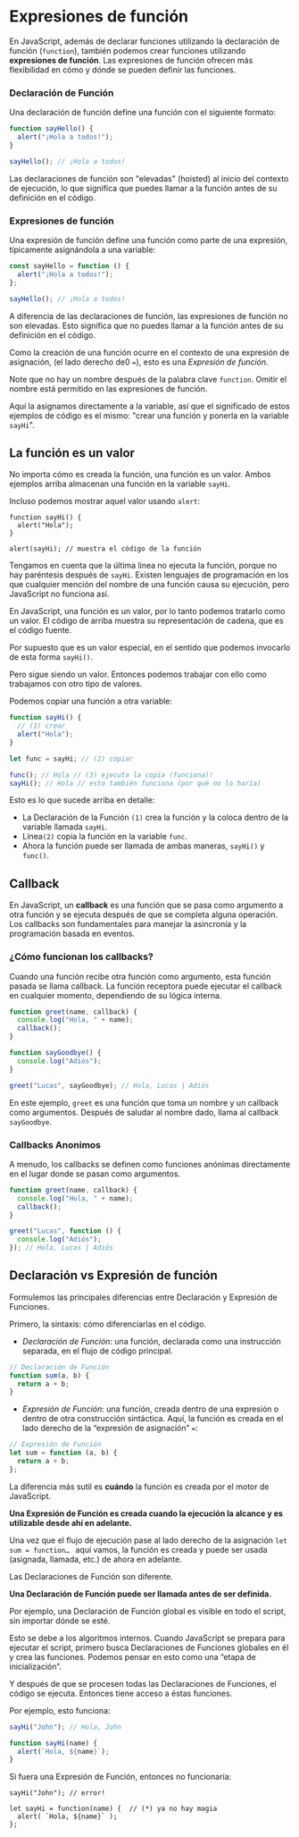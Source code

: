 # Expresiones de función

En JavaScript, además de declarar funciones utilizando la declaración de función (`function`), también podemos crear funciones utilizando **expresiones de función**. Las expresiones de función ofrecen más flexibilidad en cómo y dónde se pueden definir las funciones.

### Declaración de Función

Una declaración de función define una función con el siguiente formato:

```js
function sayHello() {
  alert("¡Hola a todos!");
}

sayHello(); // ¡Hola a todos!
```

Las declaraciones de función son "elevadas" (hoisted) al inicio del contexto de ejecución, lo que significa que puedes llamar a la función antes de su definición en el código.

### Expresiones de función

Una expresión de función define una función como parte de una expresión, típicamente asignándola a una variable:

```js
const sayHello = function () {
  alert("¡Hola a todos!");
};

sayHello(); // ¡Hola a todos!
```

A diferencia de las declaraciones de función, las expresiones de función no son elevadas. Esto significa que no puedes llamar a la función antes de su definición en el código.

Como la creación de una función ocurre en el contexto de una expresión de asignación, (el lado derecho de0 `=`), esto es una _Expresión de función_.

Note que no hay un nombre después de la palabra clave `function`. Omitir el nombre está permitido en las expresiones de función.

Aquí la asignamos directamente a la variable, así que el significado de estos ejemplos de código es el mismo: "crear una función y ponerla en la variable `sayHi`".

## La función es un valor

No importa cómo es creada la función, una función es un valor. Ambos ejemplos arriba almacenan una función en la variable `sayHi`.

Incluso podemos mostrar aquel valor usando `alert`:

```js{5}
function sayHi() {
  alert("Hola");
}

alert(sayHi); // muestra el código de la función
```

Tengamos en cuenta que la última línea no ejecuta la función, porque no hay paréntesis después de `sayHi`. Existen lenguajes de programación en los que cualquier mención del nombre de una función causa su ejecución, pero JavaScript no funciona así.

En JavaScript, una función es un valor, por lo tanto podemos tratarlo como un valor. El código de arriba muestra su representación de cadena, que es el código fuente.

Por supuesto que es un valor especial, en el sentido que podemos invocarlo de esta forma `sayHi()`.

Pero sigue siendo un valor. Entonces podemos trabajar con ello como trabajamos con otro tipo de valores.

Podemos copiar una función a otra variable:

```js
function sayHi() {
  // (1) crear
  alert("Hola");
}

let func = sayHi; // (2) copiar

func(); // Hola // (3) ejecuta la copia (funciona)!
sayHi(); // Hola // esto también funciona (por qué no lo haría)
```

Esto es lo que sucede arriba en detalle:

- La Declaración de la Función `(1)` crea la función y la coloca dentro de la variable llamada `sayHi`.
- Línea`(2)` copia la función en la variable `func`.
- Ahora la función puede ser llamada de ambas maneras, `sayHi()` y `func()`.

## Callback

En JavaScript, un **callback** es una función que se pasa como argumento a otra función y se ejecuta después de que se completa alguna operación. Los callbacks son fundamentales para manejar la asincronía y la programación basada en eventos.

### ¿Cómo funcionan los callbacks?

Cuando una función recibe otra función como argumento, esta función pasada se llama callback. La función receptora puede ejecutar el callback en cualquier momento, dependiendo de su lógica interna.

```js
function greet(name, callback) {
  console.log("Hola, " + name);
  callback();
}

function sayGoodbye() {
  console.log("Adiós");
}

greet("Lucas", sayGoodbye); // Hola, Lucas | Adiós
```

En este ejemplo, `greet` es una función que toma un nombre y un callback como argumentos. Después de saludar al nombre dado, llama al callback `sayGoodbye`.

### Callbacks Anonimos

A menudo, los callbacks se definen como funciones anónimas directamente en el lugar donde se pasan como argumentos.

```js
function greet(name, callback) {
  console.log("Hola, " + name);
  callback();
}

greet("Lucas", function () {
  console.log("Adiós");
}); // Hola, Lucas | Adiós
```

## Declaración vs Expresión de función

Formulemos las principales diferencias entre Declaración y Expresión de Funciones.

Primero, la sintaxis: cómo diferenciarlas en el código.

- _Declaración de Función_: una función, declarada como una instrucción separada, en el flujo de código principal.

```js
// Declaración de Función
function sum(a, b) {
  return a + b;
}
```

- _Expresión de Función_: una función, creada dentro de una expresión o dentro de otra construcción sintáctica. Aquí, la función es creada en el lado derecho de la “expresión de asignación” `=`:

```js
// Expresión de Función
let sum = function (a, b) {
  return a + b;
};
```

La diferencia más sutil es **cuándo** la función es creada por el motor de JavaScript.

**Una Expresión de Función es creada cuando la ejecución la alcance y es utilizable desde ahí en adelante.**

Una vez que el flujo de ejecución pase al lado derecho de la asignación `let sum = function… ` aquí vamos, la función es creada y puede ser usada (asignada, llamada, etc.) de ahora en adelante.

Las Declaraciones de Función son diferente.

**Una Declaración de Función puede ser llamada antes de ser definida.**

Por ejemplo, una Declaración de Función global es visible en todo el script, sin importar dónde se esté.

Esto se debe a los algoritmos internos. Cuando JavaScript se prepara para ejecutar el script, primero busca Declaraciones de Funciones globales en él y crea las funciones. Podemos pensar en esto como una “etapa de inicialización”.

Y después de que se procesen todas las Declaraciones de Funciones, el código se ejecuta. Entonces tiene acceso a éstas funciones.

Por ejemplo, esto funciona:

```js
sayHi("John"); // Hola, John

function sayHi(name) {
  alert(`Hola, ${name}`);
}
```

Si fuera una Expresión de Función, entonces no funcionaría:

```js{1}
sayHi("John"); // error!

let sayHi = function(name) {  // (*) ya no hay magia
  alert( `Hola, ${name}` );
};
```

